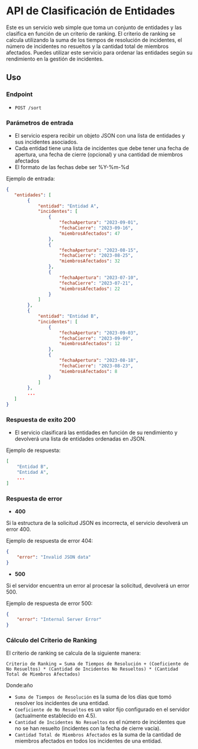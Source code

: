 # API de Clasificación de Entidades

Este es un servicio web simple que toma un conjunto de entidades y las clasifica en función de un criterio de ranking. El criterio de ranking se calcula utilizando la suma de los tiempos de resolución de incidentes, el número de incidentes no resueltos y la cantidad total de miembros afectados. Puedes utilizar este servicio para ordenar las entidades según su rendimiento en la gestión de incidentes.

## Uso

### Endpoint

- `POST /sort`

### Parámetros de entrada

- El servicio espera recibir un objeto JSON con una lista de entidades y sus incidentes asociados.
- Cada entidad tiene una lista de incidentes que debe tener una fecha de apertura, una fecha de cierre (opcional) y una cantidad de miembros afectados
- El formato de las fechas debe ser %Y-%m-%d

Ejemplo de entrada:

```json
{
   "entidades": [
        {
            "entidad": "Entidad A",
            "incidentes": [
                {
                    "fechaApertura": "2023-09-01",
                    "fechaCierre": "2023-09-16",
                    "miembrosAfectados": 47
                },
                {
                    "fechaApertura": "2023-08-15",
                    "fechaCierre": "2023-08-25",
                    "miembrosAfectados": 32
                },
                {
                    "fechaApertura": "2023-07-10",
                    "fechaCierre": "2023-07-21",
                    "miembrosAfectados": 22
                }
            ]
        },
        {
            "entidad": "Entidad B",
            "incidentes": [
                {
                    "fechaApertura": "2023-09-03",
                    "fechaCierre": "2023-09-09",
                    "miembrosAfectados": 12
                },
                {
                    "fechaApertura": "2023-08-18",
                    "fechaCierre": "2023-08-23",
                    "miembrosAfectados": 8
                }
            ]
        },
        ...
   ]
}
```


### Respuesta de exito 200
- El servicio clasificará las entidades en función de su rendimiento y devolverá una lista de entidades ordenadas en JSON.

Ejemplo de respuesta:

```json
[
    "Entidad B",
    "Entidad A",
    ...
]
```

### Respuesta de error
- **400**

Si la estructura de la solicitud JSON es incorrecta, el servicio devolverá un error 400.

  Ejemplo de respuesta de error 404:

  ```json
  {
      "error": "Invalid JSON data"
  }
```

- **500**

Si el servidor encuentra un error al procesar la solicitud, devolverá un error 500.

  Ejemplo de respuesta de error 500:

  ```json
  {
      "error": "Internal Server Error"
  }
  ```

### Cálculo del Criterio de Ranking

El criterio de ranking se calcula de la siguiente manera:

```
Criterio de Ranking = Suma de Tiempos de Resolución + (Coeficiente de No Resueltos) * (Cantidad de Incidentes No Resueltos) * (Cantidad Total de Miembros Afectados)
```

Donde:año 
- `Suma de Tiempos de Resolución` es la suma de los días que tomó resolver los incidentes de una entidad.
- `Coeficiente de No Resueltos` es un valor fijo configurado en el servidor (actualmente establecido en 4.5).
- `Cantidad de Incidentes No Resueltos` es el número de incidentes que no se han resuelto (incidentes con la fecha de cierre vacía).
- `Cantidad Total de Miembros Afectados` es la suma de la cantidad de miembros afectados en todos los incidentes de una entidad.


